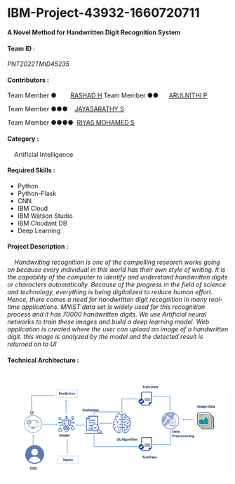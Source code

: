 # IBM-Project-43932-1660720711

**A Novel Method for Handwritten Digit Recognition System**

#### Team ID : 
*PNT2022TMID45235*

#### Contributors : 
Team Member ●    &nbsp;&nbsp;&nbsp;&nbsp;&nbsp;&nbsp; [RASHAD H](https://www.linkedin.com/in/rashad-h/)
Team Member ●●   &nbsp;&nbsp;&nbsp;&nbsp;&nbsp;[ARULNITHI P](#)

Team Member ●●●   &nbsp;&nbsp;&nbsp;[JAYASARATHY S](https://github.com/jayasarathy-it19)

Team Member ●●●●  &nbsp;[RIYAS MOHAMED S]()


#### Category :
&nbsp;&nbsp;&nbsp;&nbsp;Artificial Intelligence

#### Required Skills :
- Python
- Python-Flask
- CNN
- IBM Cloud
- IBM Watson Studio
- IBM Cloudant DB
- Deep Learning

#### Project Description :
*&nbsp;&nbsp;&nbsp;&nbsp;Handwriting recognition is one of the compelling research works going on because every individual in this world has their own style of writing. It is the capability of the computer to identify and understand handwritten digits or characters automatically. Because of the progress in the field of science and technology, everything is being digitalized to reduce human effort. Hence, there comes a need for handwritten digit recognition in many real-time applications. MNIST data set is widely used for this recognition process and it has 70000 handwritten digits. We use Artificial neural networks to train these images and build a deep learning model. Web application is created where the user can upload an image of a handwritten digit. this image is analyzed by the model and the detected result is returned on to UI*

#### Technical Architecture :
<br>

![IMG](https://github.com/IBM-EPBL/IBM-Project-43932-1660720711/blob/main/Project%20Design%20%26%20Planning/dw.png)
